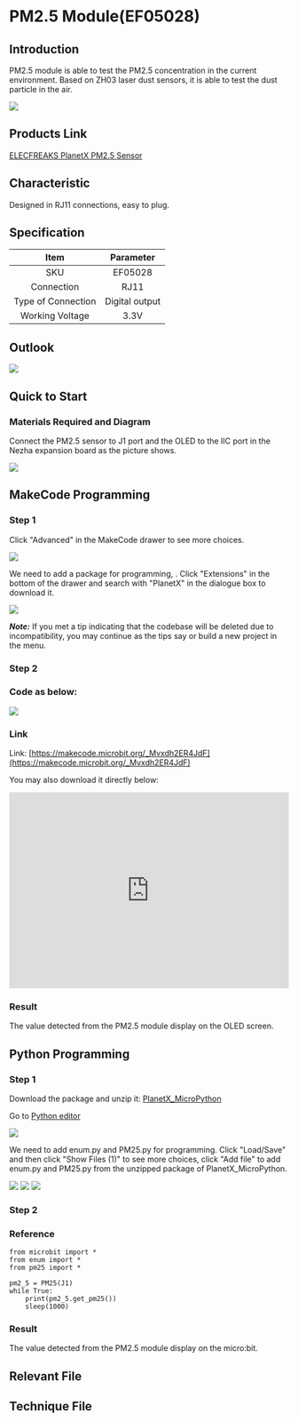 # PM2.5 Module(EF05028)

## Introduction

PM2.5 module is able to test the PM2.5 concentration in the current environment. Based on ZH03 laser dust sensors, it is able to test the dust particle in the air. 

![](./images/05028_01.png)

## Products Link

[ELECFREAKS PlanetX PM2.5 Sensor](https://shop.elecfreaks.com/products/elecfreaks-planetx-pm2-5-sensor?_pos=1&_sid=58cf47364&_ss=r)

## Characteristic


 Designed in RJ11 connections, easy to plug.

## Specification


Item | Parameter 
:-: | :-: 
SKU|EF05028
Connection|RJ11
Type of Connection|Digital output
Working Voltage|3.3V


## Outlook



![](./images/05028_02.png)

## Quick to Start


### Materials Required and Diagram

 Connect the PM2.5 sensor to J1 port and the OLED to the IIC port in the Nezha expansion board as the picture shows.


![](./images/05028_03.png)

## MakeCode Programming


### Step 1

Click "Advanced" in the MakeCode drawer to see more choices.

![](./images/05001_04.png)

We need to add a package for programming, . Click "Extensions" in the bottom of the drawer and search with "PlanetX" in the dialogue box to download it. 

![](./images/05001_05.png)

***Note:*** If you met a tip indicating that the codebase will be deleted due to incompatibility, you may continue as the tips say or build a new project in the menu. 

### Step 2

### Code as below:

![](./images/05028_06.png)


### Link
Link: [https://makecode.microbit.org/_Mvxdh2ER4JdF](https://makecode.microbit.org/_Mvxdh2ER4JdF)

You may also download it directly below:

<div style="position:relative;height:0;padding-bottom:70%;overflow:hidden;"><iframe style="position:absolute;top:0;left:0;width:100%;height:100%;" src="https://makecode.microbit.org/#pub:_Mvxdh2ER4JdF" frameborder="0" sandbox="allow-popups allow-forms allow-scripts allow-same-origin"></iframe></div>  


### Result
 The value detected from the PM2.5 module display on the OLED screen.

## Python Programming 


### Step 1

Download the package and unzip it: [PlanetX_MicroPython](https://github.com/lionyhw/PlanetX_MicroPython/archive/master.zip)

Go to  [Python editor](https://python.microbit.org/v/2.0)

![](./images/05001_07.png)

We need to add enum.py and PM25.py for programming. Click "Load/Save" and then click "Show Files (1)" to see more choices, click "Add file" to add enum.py and PM25.py from the unzipped package of PlanetX_MicroPython. 

![](./images/05001_08.png)
![](./images/05001_09.png)
![](./images/05028_10.png)

### Step 2

### Reference

```
from microbit import *
from enum import *
from pm25 import *

pm2_5 = PM25(J1)
while True:
    print(pm2_5.get_pm25())
    sleep(1000)

```


### Result
 The value detected from the PM2.5 module display on the micro:bit.

## Relevant File


## Technique File

